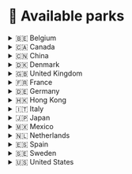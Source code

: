 # :roller_coaster: Available parks
<details>
<summary>🇧🇪 Belgium</summary>
<li><strong>276</strong> : Bellewaerde</li>
<li><strong>54</strong> : Plopsaland De Panne</li>
</details>
<details>
<summary>🇨🇦 Canada</summary>
<li><strong>58</strong> : Canada's Wonderland</li>
</details>
<details>
<summary>🇨🇳 China</summary>
<li><strong>30</strong> : Shanghai Disney Resort</li>
</details>
<details>
<summary>🇩🇰 Denmark</summary>
<li><strong>290</strong> : Djurs Sommerland</li>
<li><strong>18</strong> : Fårup Sommerland</li>
<li><strong>52</strong> : Legoland Billund</li>
<li><strong>287</strong> : Tivoli Gardens</li>
</details>
<details>
<summary>🇬🇧 United Kingdom</summary>
<li><strong>1</strong> : Alton Towers</li>
<li><strong>273</strong> : Blackpool Pleasure Beach</li>
<li><strong>3</strong> : Chessington World of Adventures</li>
<li><strong>289</strong> : Drayton Manor</li>
<li><strong>27</strong> : Legoland Windsor</li>
<li><strong>49</strong> : Paultons Park</li>
<li><strong>2</strong> : Thorpe Park</li>
</details>
<details>
<summary>🇫🇷 France</summary>
<li><strong>4</strong> : Disneyland Park Paris</li>
<li><strong>291</strong> : Futuroscope</li>
<li><strong>303</strong> : Le Pal</li>
<li><strong>9</strong> : Parc Astérix</li>
<li><strong>304</strong> : Vulcania</li>
<li><strong>301</strong> : Walibi Rhône-Alpes</li>
<li><strong>28</strong> : Walt Disney Studios Paris</li>
</details>
<details>
<summary>🇩🇪 Germany</summary>
<li><strong>51</strong> : Europa Park</li>
<li><strong>25</strong> : Heide Park </li>
<li><strong>302</strong> : Holiday Park</li>
<li><strong>278</strong> : Legoland Deutschland</li>
<li><strong>56</strong> : Phantasialand</li>
<li><strong>309</strong> : Rulantica</li>
</details>
<details>
<summary>🇭🇰 Hong Kong</summary>
<li><strong>31</strong> : Disneyland Hong Kong</li>
</details>
<details>
<summary>🇮🇹 Italy</summary>
<li><strong>12</strong> : Gardaland</li>
</details>
<details>
<summary>🇯🇵 Japan</summary>
<li><strong>285</strong> : Legoland Japan</li>
<li><strong>275</strong> : Tokyo Disney Resort Disney Sea</li>
<li><strong>274</strong> : Tokyo Disney Resort Magic Kingdom</li>
<li><strong>284</strong> : Universal Studios Japan</li>
</details>
<details>
<summary>🇲🇽 Mexico</summary>
<li><strong>292</strong> : Six Flags Hurricane Harbor, Oaxtepec</li>
</details>
<details>
<summary>🇳🇱 Netherlands</summary>
<li><strong>160</strong> : Efteling</li>
<li><strong>305</strong> : Toverland</li>
<li><strong>53</strong> : Walibi Holland</li>
</details>
<details>
<summary>🇪🇸 Spain</summary>
<li><strong>277</strong> : Ferrari Land</li>
<li><strong>298</strong> : Parque Warner Madrid</li>
<li><strong>19</strong> : PortAventura Park</li>
</details>
<details>
<summary>🇸🇪 Sweden</summary>
<li><strong>166</strong> : Grona Lund</li>
<li><strong>11</strong> : Liseberg</li>
</details>
<details>
<summary>🇺🇸 United States</summary>
<li><strong>97</strong> : Adventure Island</li>
<li><strong>8</strong> : Animal Kingdom</li>
<li><strong>94</strong> : Aquatica Orlando</li>
<li><strong>306</strong> : Aquatica San Antonio</li>
<li><strong>307</strong> : Aquatica San Diego</li>
<li><strong>24</strong> : Busch Gardens Tampa</li>
<li><strong>23</strong> : Busch Gardens Williamsburg</li>
<li><strong>57</strong> : California's Great America</li>
<li><strong>59</strong> : Carowinds</li>
<li><strong>50</strong> : Cedar Point</li>
<li><strong>308</strong> : Discovery Cove Orlando</li>
<li><strong>17</strong> : Disney California Adventure</li>
<li><strong>7</strong> : Disney Hollywood Studios</li>
<li><strong>6</strong> : Disney Magic Kingdom</li>
<li><strong>16</strong> : Disneyland</li>
<li><strong>55</strong> : Dollywood</li>
<li><strong>69</strong> : Dorney Park</li>
<li><strong>5</strong> : Epcot</li>
<li><strong>282</strong> : Frontier City</li>
<li><strong>15</strong> : Hersheypark</li>
<li><strong>64</strong> : Islands Of Adventure At Universal Orlando</li>
<li><strong>62</strong> : Kings Dominion</li>
<li><strong>60</strong> : Kings Island</li>
<li><strong>61</strong> : Knott's Berry Farm</li>
<li><strong>48</strong> : La Ronde, Montreal</li>
<li><strong>279</strong> : Legoland California</li>
<li><strong>280</strong> : Legoland Florida</li>
<li><strong>299</strong> : Legoland New York</li>
<li><strong>70</strong> : Michigan's Adventure</li>
<li><strong>21</strong> : Seaworld Orlando</li>
<li><strong>22</strong> : Seaworld San Antonio</li>
<li><strong>20</strong> : Seaworld San Diego</li>
<li><strong>29</strong> : Sesame Place</li>
<li><strong>10</strong> : Silver Dollar City</li>
<li><strong>42</strong> : Six Flags America</li>
<li><strong>281</strong> : Six Flags Darien Lake</li>
<li><strong>33</strong> : Six Flags Discovery Kingdom</li>
<li><strong>39</strong> : Six Flags Fiesta Texas</li>
<li><strong>37</strong> : Six Flags Great Adventure</li>
<li><strong>38</strong> : Six Flags Great America</li>
<li><strong>40</strong> : Six Flags Hurricane Harbor, Arlington</li>
<li><strong>293</strong> : Six Flags Hurricane Harbor, Concord</li>
<li><strong>44</strong> : Six Flags Hurricane Harbor, Jackson</li>
<li><strong>41</strong> : Six Flags Hurricane Harbor, Los Angeles</li>
<li><strong>294</strong> : Six Flags Hurricane Harbor, Oklahoma City</li>
<li><strong>295</strong> : Six Flags Hurricane Harbor, Phoenix</li>
<li><strong>297</strong> : Six Flags Hurricane Harbor, Rockford</li>
<li><strong>296</strong> : Six Flags Hurricane Harbor, SplashTown</li>
<li><strong>32</strong> : Six Flags Magic Mountain</li>
<li><strong>47</strong> : Six Flags Mexico</li>
<li><strong>43</strong> : Six Flags New England</li>
<li><strong>35</strong> : Six Flags Over Georgia</li>
<li><strong>34</strong> : Six Flags Over Texas</li>
<li><strong>36</strong> : Six Flags St. Louis</li>
<li><strong>46</strong> : Six Flags White Water, Atlanta</li>
<li><strong>45</strong> : The Great Escape</li>
<li><strong>65</strong> : Universal Studios At Universal Orlando</li>
<li><strong>66</strong> : Universal Studios Hollywood</li>
<li><strong>67</strong> : Universal Volcano Bay</li>
<li><strong>68</strong> : Valleyfair</li>
<li><strong>96</strong> : Water Country USA</li>
<li><strong>63</strong> : Worlds of Fun</li>
</details>
